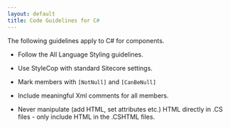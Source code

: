 ```yaml
---
layout: default
title: Code Guidelines for C# 
---
```


The following guidelines apply to C# for components.

- Follow the All Language Styling guidelines.

- Use StyleCop with standard Sitecore settings.

- Mark members with `[NotNull]` and `[CanBeNull]`

- Include meaningful Xml comments for all members.

- Never manipulate (add HTML, set attributes etc.) HTML directly in .CS files - only include HTML in the .CSHTML files.